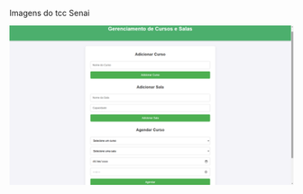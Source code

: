 Imagens do tcc Senai

![Agendamento de cursos](https://github.com/ThalissonTSR/Agendamento-de-cursos/blob/ed2e7f19c01a6181823b9273ec249b9e444432ca/Captura%20de%20Tela.png)
